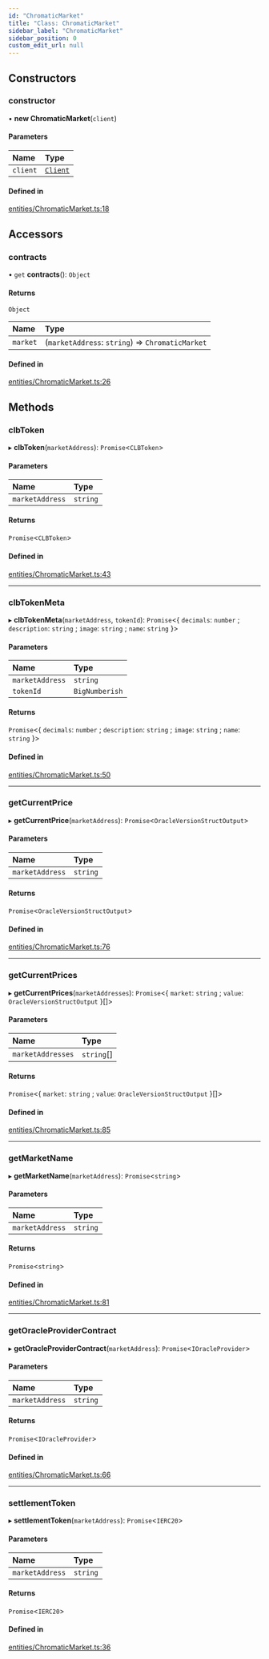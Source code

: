 ```yaml
---
id: "ChromaticMarket"
title: "Class: ChromaticMarket"
sidebar_label: "ChromaticMarket"
sidebar_position: 0
custom_edit_url: null
---
```


## Constructors

### constructor

• **new ChromaticMarket**(`client`)

#### Parameters

| Name | Type |
| :------ | :------ |
| `client` | [`Client`](Client.md) |

#### Defined in

[entities/ChromaticMarket.ts:18](https://github.com/chromatic-protocol/sdk/blob/f9c6d1a/src/entities/ChromaticMarket.ts#L18)

## Accessors

### contracts

• `get` **contracts**(): `Object`

#### Returns

`Object`

| Name | Type |
| :------ | :------ |
| `market` | (`marketAddress`: `string`) => `ChromaticMarket` |

#### Defined in

[entities/ChromaticMarket.ts:26](https://github.com/chromatic-protocol/sdk/blob/f9c6d1a/src/entities/ChromaticMarket.ts#L26)

## Methods

### clbToken

▸ **clbToken**(`marketAddress`): `Promise`<`CLBToken`\>

#### Parameters

| Name | Type |
| :------ | :------ |
| `marketAddress` | `string` |

#### Returns

`Promise`<`CLBToken`\>

#### Defined in

[entities/ChromaticMarket.ts:43](https://github.com/chromatic-protocol/sdk/blob/f9c6d1a/src/entities/ChromaticMarket.ts#L43)

___

### clbTokenMeta

▸ **clbTokenMeta**(`marketAddress`, `tokenId`): `Promise`<{ `decimals`: `number` ; `description`: `string` ; `image`: `string` ; `name`: `string`  }\>

#### Parameters

| Name | Type |
| :------ | :------ |
| `marketAddress` | `string` |
| `tokenId` | `BigNumberish` |

#### Returns

`Promise`<{ `decimals`: `number` ; `description`: `string` ; `image`: `string` ; `name`: `string`  }\>

#### Defined in

[entities/ChromaticMarket.ts:50](https://github.com/chromatic-protocol/sdk/blob/f9c6d1a/src/entities/ChromaticMarket.ts#L50)

___

### getCurrentPrice

▸ **getCurrentPrice**(`marketAddress`): `Promise`<`OracleVersionStructOutput`\>

#### Parameters

| Name | Type |
| :------ | :------ |
| `marketAddress` | `string` |

#### Returns

`Promise`<`OracleVersionStructOutput`\>

#### Defined in

[entities/ChromaticMarket.ts:76](https://github.com/chromatic-protocol/sdk/blob/f9c6d1a/src/entities/ChromaticMarket.ts#L76)

___

### getCurrentPrices

▸ **getCurrentPrices**(`marketAddresses`): `Promise`<{ `market`: `string` ; `value`: `OracleVersionStructOutput`  }[]\>

#### Parameters

| Name | Type |
| :------ | :------ |
| `marketAddresses` | `string`[] |

#### Returns

`Promise`<{ `market`: `string` ; `value`: `OracleVersionStructOutput`  }[]\>

#### Defined in

[entities/ChromaticMarket.ts:85](https://github.com/chromatic-protocol/sdk/blob/f9c6d1a/src/entities/ChromaticMarket.ts#L85)

___

### getMarketName

▸ **getMarketName**(`marketAddress`): `Promise`<`string`\>

#### Parameters

| Name | Type |
| :------ | :------ |
| `marketAddress` | `string` |

#### Returns

`Promise`<`string`\>

#### Defined in

[entities/ChromaticMarket.ts:81](https://github.com/chromatic-protocol/sdk/blob/f9c6d1a/src/entities/ChromaticMarket.ts#L81)

___

### getOracleProviderContract

▸ **getOracleProviderContract**(`marketAddress`): `Promise`<`IOracleProvider`\>

#### Parameters

| Name | Type |
| :------ | :------ |
| `marketAddress` | `string` |

#### Returns

`Promise`<`IOracleProvider`\>

#### Defined in

[entities/ChromaticMarket.ts:66](https://github.com/chromatic-protocol/sdk/blob/f9c6d1a/src/entities/ChromaticMarket.ts#L66)

___

### settlementToken

▸ **settlementToken**(`marketAddress`): `Promise`<`IERC20`\>

#### Parameters

| Name | Type |
| :------ | :------ |
| `marketAddress` | `string` |

#### Returns

`Promise`<`IERC20`\>

#### Defined in

[entities/ChromaticMarket.ts:36](https://github.com/chromatic-protocol/sdk/blob/f9c6d1a/src/entities/ChromaticMarket.ts#L36)
